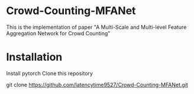 # Crowd-Counting-MFANet
This is the implementation of paper "A Multi-Scale and Multi-level Feature Aggregation Network for Crowd Counting"

# Installation

Install pytorch
Clone this repository

git clone https://github.com/latencytime9527/Crowd-Counting-MFANet.git
